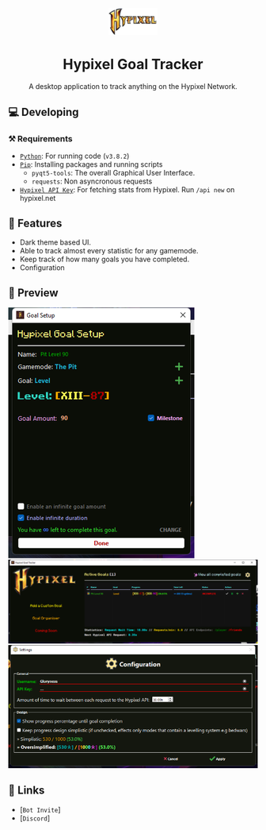 <div align="center">

<img src="images/banner.png" width="20%" alt="Hypixel Goal Tracker Logo">

# Hypixel Goal Tracker
A desktop application to track anything on the Hypixel Network.

</div>

## 💻 Developing
### ⚒️ Requirements
-   [`Python`]: For running code (`v3.8.2`)
-   [`Pip`]: Installing packages and running scripts
    -   `pyqt5-tools`: The overall Graphical User Interface.
    -   `requests`: Non asyncronous requests
-   [`Hypixel API Key`]: For fetching stats from Hypixel. Run `/api new` on hypixel.net

## 📙 Features
- Dark theme based UI.
- Able to track almost every statistic for any gamemode.
- Keep track of how many goals you have completed.
- Configuration

## 🏹 Preview
<img src="images/stats.png">
<img src="images/stats2.png">
<img src="images/stats3.png">

## 🔗 Links
- [`Bot Invite`]
- [`Discord`]

<!-- LINKS -->
[`python`]: https://www.python.org/
[`pip`]: https://pip.pypa.io/en/stable/installation/
[`hypixel api key`]: https://api.hypixel.net/
